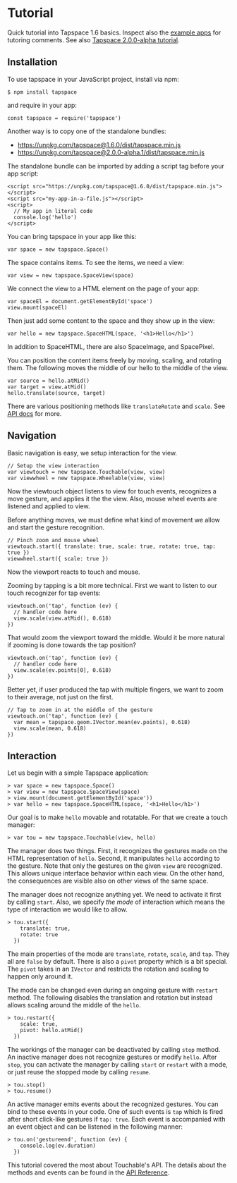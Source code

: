 
# Tutorial

Quick tutorial into Tapspace 1.6 basics. Inspect also the [example apps](../#examples) for tutoring comments. See also [Tapspace 2.0.0-alpha tutorial](https://github.com/taataa/tapspace/blob/2.0-dev/docs/tutorial/index.md).

## Installation

To use tapspace in your JavaScript project, install via npm:

    $ npm install tapspace

and require in your app:

    const tapspace = require('tapspace')

Another way is to copy one of the standalone bundles:

- https://unpkg.com/tapspace@1.6.0/dist/tapspace.min.js
- https://unpkg.com/tapspace@2.0.0-alpha.1/dist/tapspace.min.js

The standalone bundle can be imported by adding a script tag before your app script:

    <script src="https://unpkg.com/tapspace@1.6.0/dist/tapspace.min.js"></script>
    <script src="my-app-in-a-file.js"></script>
    <script>
      // My app in literal code
      console.log('hello')
    </script>

You can bring tapspace in your app like this:

    var space = new tapspace.Space()

The space contains items. To see the items, we need a view:

    var view = new tapspace.SpaceView(space)

We connect the view to a HTML element on the page of your app:

    var spaceEl = document.getElementById('space')
    view.mount(spaceEl)

Then just add some content to the space and they show up in the view:

    var hello = new tapspace.SpaceHTML(space, '<h1>Hello</h1>')

In addition to SpaceHTML, there are also SpaceImage, and SpacePixel.

You can position the content items freely by moving, scaling, and rotating them. The following moves the middle of our hello to the middle of the view.

    var source = hello.atMid()
    var target = view.atMid()
    hello.translate(source, target)

There are various positioning methods like `translateRotate` and `scale`. See [API docs](https://taataa.github.io/tapspace/api/#tapspaceabstractplane) for more.

## Navigation

Basic navigation is easy, we setup interaction for the view.

    // Setup the view interaction
    var viewtouch = new tapspace.Touchable(view, view)
    var viewwheel = new tapspace.Wheelable(view, view)

Now the viewtouch object listens to view for touch events, recognizes a move gesture, and applies it the the view. Also, mouse wheel events are listened and applied to view.

Before anything moves, we must define what kind of movement we allow and start the gesture recognition.

    // Pinch zoom and mouse wheel
    viewtouch.start({ translate: true, scale: true, rotate: true, tap: true })
    viewwheel.start({ scale: true })

Now the viewport reacts to touch and mouse.

Zooming by tapping is a bit more technical. First we want to listen to our touch recognizer for tap events:

    viewtouch.on('tap', function (ev) {
      // handler code here
      view.scale(view.atMid(), 0.618)
    })

That would zoom the viewport toward the middle. Would it be more natural if zooming is done towards the tap position?

    viewtouch.on('tap', function (ev) {
      // handler code here
      view.scale(ev.points[0], 0.618)
    })

Better yet, if user produced the tap with multiple fingers, we want to zoom to their average, not just on the first.

    // Tap to zoom in at the middle of the gesture
    viewtouch.on('tap', function (ev) {
      var mean = tapspace.geom.IVector.mean(ev.points), 0.618)
      view.scale(mean, 0.618)
    })

## Interaction

Let us begin with a simple Tapspace application:

    > var space = new tapspace.Space()
    > var view = new tapspace.SpaceView(space)
    > view.mount(document.getElementById('space'))
    > var hello = new tapspace.SpaceHTML(space, '<h1>Hello</h1>')

Our goal is to make `hello` movable and rotatable. For that we create a touch manager:

    > var tou = new tapspace.Touchable(view, hello)

The manager does two things. First, it recognizes the gestures made on the HTML representation of `hello`. Second, it manipulates `hello` according to the gesture. Note that only the gestures on the given `view` are recognized. This allows unique interface behavior within each view. On the other hand, the consequences are visible also on other views of the same space.

The manager does not recognize anything yet. We need to activate it first by calling `start`. Also, we specify *the mode* of interaction which means the type of interaction we would like to allow.

    > tou.start({
        translate: true,
        rotate: true
      })

The main properties of the mode are `translate`, `rotate`, `scale`, and `tap`. They all are `false` by default. There is also a `pivot` property which is a bit special. The `pivot` takes in an `IVector` and restricts the rotation and scaling to happen only around it.

The mode can be changed even during an ongoing gesture with `restart` method. The following disables the translation and rotation but instead allows scaling around the middle of the `hello`.

    > tou.restart({
        scale: true,
        pivot: hello.atMid()
      })

The workings of the manager can be deactivated by calling `stop` method. An inactive manager does not recognize gestures or modify `hello`. After `stop`, you can activate the manager by calling `start` or `restart` with a mode, or just reuse the stopped mode by calling `resume`.

    > tou.stop()
    > tou.resume()

An active manager emits events about the recognized gestures. You can bind to these events in your code. One of such events is `tap` which is fired after short click-like gestures if `tap: true`. Each event is accompanied with an event object and can be listened in the following manner:

    > tou.on('gestureend', function (ev) {
        console.log(ev.duration)
      })

This tutorial covered the most about Touchable's API. The details about the methods and events can be found in the [API Reference](../api/v1/).
